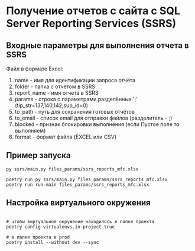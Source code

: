 # Получение отчетов с сайта с SQL Server Reporting Services (SSRS)

## Входные параметры для выполнения отчета в SSRS

Файл в формате Excel:

1) name - имя для идентификации запроса отчёта
2) folder	- папка с отчетом в SSRS
3) report_name - имя отчета в SSRS
4) params - строка с параметрами разделённых ';' (tip_str=137,140,142;sup_id=0)
5) to_path	- путь для сохранения готовых отчётов
6) to_email - список email для отправки файлов (разделитель - ;)
7) blocked - признак блокировки выполнения (если Пустое поле то выполняем)	
8) format - формат файла (EXCEL или CSV)

## Пример запуска

```shell
py ssrs/main.py files_params/ssrs_reports_mfc.xlsx

poetry run py ssrs/main.py files_params/ssrs_reports_mfc.xlsx
poetry run run-main files_params/ssrs_reports_mfc.xlsx
```

## Настройка виртуального окружения

```shell

# чтобы виртуальное окружение находилось в папке проекта
poetry config virtualenvs.in-project true

# в папке проекта в prod
poetry install --without dev --sync

```
